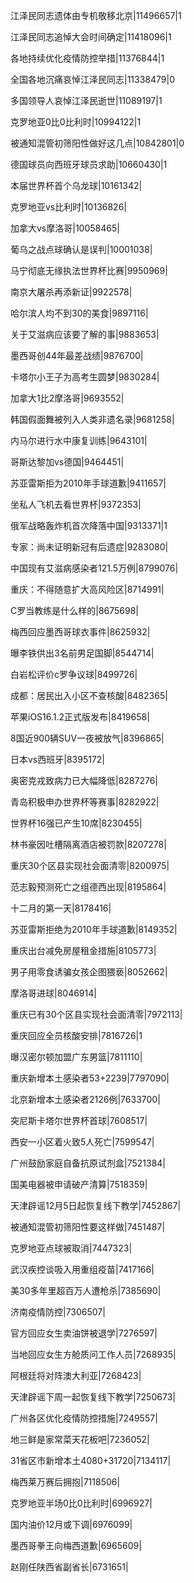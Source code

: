 江泽民同志遗体由专机敬移北京|11496657|1

江泽民同志追悼大会时间确定|11418096|1

各地持续优化疫情防控举措|11376844|1

全国各地沉痛哀悼江泽民同志|11338479|0

多国领导人哀悼江泽民逝世|11089197|1

克罗地亚0比0比利时|10994122|1

被通知混管初筛阳性做好这几点|10842801|0

德国球员向西班牙球员求助|10660430|1

本届世界杯首个乌龙球|10161342|

克罗地亚vs比利时|10136826|

加拿大vs摩洛哥|10058465|

葡乌之战点球确认是误判|10001038|

马宁彻底无缘执法世界杯比赛|9950969|

南京大屠杀再添新证|9922578|

哈尔滨人均不到30的美食|9897116|

关于艾滋病应该要了解的事|9883653|

墨西哥创44年最差战绩|9876700|

卡塔尔小王子为高考生圆梦|9830284|

加拿大1比2摩洛哥|9693552|

韩国假面舞被列入人类非遗名录|9681258|

内马尔进行水中康复训练|9643101|

哥斯达黎加vs德国|9464451|

苏亚雷斯拒为2010年手球道歉|9411657|

坐私人飞机去看世界杯|9372353|

俄军战略轰炸机首次降落中国|9313371|1

专家：尚未证明新冠有后遗症|9283080|

中国现有艾滋病感染者121.5万例|8799076|

重庆：不得随意扩大高风险区|8714991|

C罗当教练是什么样的|8675698|

梅西回应墨西哥球衣事件|8625932|

曝李铁供出3名前男足国脚|8544714|

白岩松评价c罗争议球|8499726|

成都：居民出入小区不查核酸|8482365|

苹果iOS16.1.2正式版发布|8419658|

8国近900辆SUV一夜被放气|8396865|

日本vs西班牙|8395172|

奥密克戎致病力已大幅降低|8287276|

青岛积极申办世界杯等赛事|8282922|

世界杯16强已产生10席|8230455|

林书豪因吐槽隔离酒店被罚款|8207278|

重庆30个区县实现社会面清零|8200975|

范志毅预测死亡之组德西出现|8195864|

十二月的第一天|8178416|

苏亚雷斯拒绝为2010年手球道歉|8149352|

重庆出台减免房屋租金措施|8105773|

男子用零食诱骗女孩企图猥亵|8052662|

摩洛哥进球|8046914|

重庆已有30个区县实现社会面清零|7972113|

重庆回应全员核酸安排|7816726|1

曝汉密尔顿加盟广东男篮|7811110|

重庆新增本土感染者53+2239|7797090|

北京新增本土感染者2126例|7633700|

突尼斯卡塔尔世界杯首球|7608517|

西安一小区着火致5人死亡|7599547|

广州鼓励家庭自备抗原试剂盒|7521384|

国美电器被申请破产清算|7518359|

天津辟谣12月5日起恢复线下教学|7452867|

被通知混管初筛阳性要这样做|7451487|

克罗地亚点球被取消|7447323|

武汉疾控谈吸入用重组疫苗|7417166|

美30多年里超百万人遭枪杀|7385690|

济南疫情防控|7306507|

官方回应女生卖油饼被退学|7276597|

当地回应女生方舱质问工作人员|7268935|

阿根廷将对阵澳大利亚|7268423|

天津辟谣下周一起恢复线下教学|7250673|

广州各区优化疫情防控措施|7249557|

地三鲜是家常菜天花板吧|7236052|

31省区市新增本土4080+31720|7134117|

梅西莱万赛后拥抱|7118506|

克罗地亚半场0比0比利时|6996927|

国内油价12月或下调|6976099|

墨西哥拳王向梅西道歉|6965609|

赵刚任陕西省副省长|6731651|

